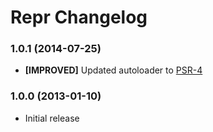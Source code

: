 # Repr Changelog

### 1.0.1 (2014-07-25)

* **[IMPROVED]** Updated autoloader to [PSR-4](http://www.php-fig.org/psr/psr-4/)

### 1.0.0 (2013-01-10)

* Initial release
